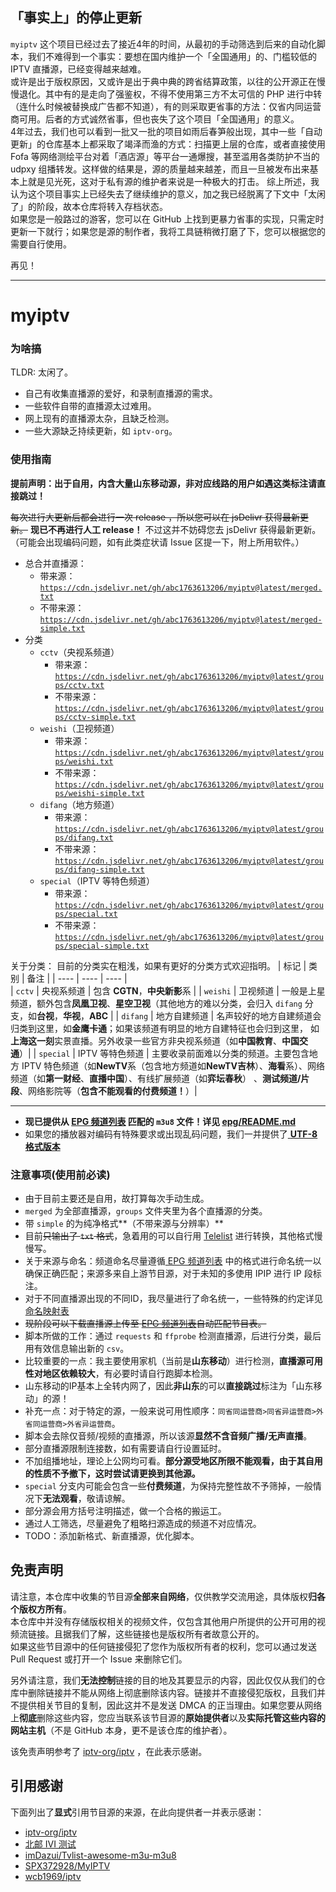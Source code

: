 ## 「事实上」的停止更新
`myiptv` 这个项目已经过去了接近4年的时间，从最初的手动筛选到后来的自动化脚本，我们不难得到一个事实：要想在国内维护一个「全国通用」的、门槛较低的 IPTV 直播源，已经变得越来越难。   
或许是出于版权原因，又或许是出于典中典的跨省结算政策，以往的公开源正在慢慢退化。其中有的是走向了强鉴权，不得不使用第三方不太可信的 PHP 进行中转（连什么时候被替换成广告都不知道），有的则采取更省事的方法：仅省内同运营商可用。后者的方式诚然省事，但也丧失了这个项目「全国通用」的意义。      
4年过去，我们也可以看到一批又一批的项目如雨后春笋般出现，其中一些「自动更新」的仓库基本上都采取了竭泽而渔的方式：扫描更上层的仓库，或者直接使用 Fofa 等网络测绘平台对着「酒店源」等平台一通爆搜，甚至滥用各类防护不当的 udpxy 组播转发。这样做的结果是，源的质量越来越差，而且一旦被发布出来基本上就是见光死，这对于私有源的维护者来说是一种极大的打击。
综上所述，我认为这个项目事实上已经失去了继续维护的意义，加之我已经脱离了下文中「太闲了」的阶段，故本仓库将转入存档状态。   
如果您是一般路过的游客，您可以在 GitHub 上找到更暴力省事的实现，只需定时更新一下就行；如果您是源的制作者，我将工具链稍微打磨了下，您可以根据您的需要自行使用。

再见！

-------

# myiptv


### 为啥搞
TLDR: 太闲了。

- 自己有收集直播源的爱好，和录制直播源的需求。
- 一些软件自带的直播源太过难用。
- 网上现有的直播源太杂，且缺乏检测。
- 一些大源缺乏持续更新，如 `iptv-org`。

### 使用指南

**提前声明：出于自用，内含大量山东移动源，非对应线路的用户如遇这类标注请直接跳过！**

~~每次进行大更新后都会进行一次 release ，所以您可以在 jsDelivr 获得最新更新。~~
**现已不再进行人工 release！** 不过这并不妨碍您去 jsDelivr 获得最新更新。
（可能会出现编码问题，如有此类症状请 Issue 区提一下，附上所用软件。）

- 总合并直播源：
  - 带来源：[`https://cdn.jsdelivr.net/gh/abc1763613206/myiptv@latest/merged.txt`](https://cdn.jsdelivr.net/gh/abc1763613206/myiptv@latest/merged.txt)
  - 不带来源： [`https://cdn.jsdelivr.net/gh/abc1763613206/myiptv@latest/merged-simple.txt`](https://cdn.jsdelivr.net/gh/abc1763613206/myiptv@latest/merged-simple.txt)
- 分类
  - `cctv`（央视系频道）
    - 带来源：[`https://cdn.jsdelivr.net/gh/abc1763613206/myiptv@latest/groups/cctv.txt`](https://cdn.jsdelivr.net/gh/abc1763613206/myiptv@latest/groups/cctv.txt)
    - 不带来源：[`https://cdn.jsdelivr.net/gh/abc1763613206/myiptv@latest/groups/cctv-simple.txt`](https://cdn.jsdelivr.net/gh/abc1763613206/myiptv@latest/groups/cctv-simple.txt)
  - `weishi`（卫视频道）
    - 带来源：[`https://cdn.jsdelivr.net/gh/abc1763613206/myiptv@latest/groups/weishi.txt`](https://cdn.jsdelivr.net/gh/abc1763613206/myiptv@latest/groups/weishi.txt)
    - 不带来源：[`https://cdn.jsdelivr.net/gh/abc1763613206/myiptv@latest/groups/weishi-simple.txt`](https://cdn.jsdelivr.net/gh/abc1763613206/myiptv@latest/groups/weishi-simple.txt)
  - `difang`（地方频道）
    - 带来源：[`https://cdn.jsdelivr.net/gh/abc1763613206/myiptv@latest/groups/difang.txt`](https://cdn.jsdelivr.net/gh/abc1763613206/myiptv@latest/groups/difang.txt)
    - 不带来源：[`https://cdn.jsdelivr.net/gh/abc1763613206/myiptv@latest/groups/difang-simple.txt`](https://cdn.jsdelivr.net/gh/abc1763613206/myiptv@latest/groups/difang-simple.txt)
  - `special`（IPTV 等特色频道）
    - 带来源：[`https://cdn.jsdelivr.net/gh/abc1763613206/myiptv@latest/groups/special.txt`](https://cdn.jsdelivr.net/gh/abc1763613206/myiptv@latest/groups/special.txt)
    - 不带来源：[`https://cdn.jsdelivr.net/gh/abc1763613206/myiptv@latest/groups/special-simple.txt`](https://cdn.jsdelivr.net/gh/abc1763613206/myiptv@latest/groups/special-simple.txt)


关于分类：
目前的分类实在粗浅，如果有更好的分类方式欢迎指明。
| 标记 | 类别 | 备注 |
| ---- | ---- | ---- |  
| `cctv` | 央视系频道 | 包含 **CGTN**，**中央新影**系 |
| `weishi` | 卫视频道 | 一般是上星频道，额外包含**凤凰卫视**、**星空卫视**（其他地方的难以分类，会归入 `difang` 分支，如**台视**，**华视**，**ABC** |
| `difang` | 地方自建频道 | 名声较好的地方自建频道会归类到这里，如**金鹰卡通**；如果该频道有明显的地方自建特征也会归到这里， 如**上海这一刻**实景直播。另外收录一些官方非央视系频道（如**中国教育**、**中国交通**）|
| `special` | IPTV 等特色频道 | 主要收录前面难以分类的频道。主要包含地方 IPTV 特色频道（如**NewTV**系（包含地方频道如**NewTV吉林**）、**海看**系）、网络频道（如**第一财经**、**直播中国**）、有线扩展频道（如**弈坛春秋**） 、**测试频道/片段**、网络影院等（**包含不能观看的付费频道！**）|

-----

- **现已提供从 [ EPG 频道列表](http://epg.51zmt.top:8000/) 匹配的 `m3u8` 文件！详见 [epg/README.md](epg/README.md)**
- 如果您的播放器对编码有特殊要求或出现乱码问题，我们一并提供了[ **UTF-8 格式版本**](utf8/README.md)

### 注意事项(使用前必读)

- 由于目前主要还是自用，故打算每次手动生成。
- `merged` 为全部直播源，`groups` 文件夹里为各个直播源的分类。
- 带 `simple` 的为纯净格式**（不带来源与分辨率）**
- 目前~~只输出了 `txt` 格式~~，急着用的可以自行用 [Telelist](https://guihet.com/tvlive-telelist.html) 进行转换，其他格式慢慢写。
- 关于来源与命名：频道命名尽量遵循[ EPG 频道列表](http://epg.51zmt.top:8000/) 中的格式进行命名统一以确保正确匹配；来源多来自上游节目源，对于未知的多使用 IPIP 进行 IP 段标注。
- 对于不同直播源出现的不同ID，我尽量进行了命名统一，一些特殊的约定详见[命名映射表](MAPPING.md)
- ~~现阶段可以下载直播源上传至 [ EPG 频道列表](http://epg.51zmt.top:8000/)自动匹配节目表。~~
- 脚本所做的工作：通过 `requests` 和 `ffprobe` 检测直播源，后进行分类，最后用有效信息输出新的 `csv`。
- 比较重要的一点：我主要使用家机（当前是**山东移动**）进行检测，**直播源可用性对地区依赖较大**，有必要时请自行跑脚本检测。
- 山东移动的IP基本上全转内网了，因此**非山东**的可以**直接跳过**标注为「山东移动」的源！
- 补充一点：对于特定的源，一般来说可用性顺序：`同省同运营商>同省异运营商>外省同运营商>外省异运营商`。
- 脚本会去除仅音频/视频的直播源，所以该源**显然不含音频广播/无声直播**。
- 部分直播源限制连接数，如有需要请自行设置延时。
- 不加组播地址，理论上公网均可看。**部分源受地区所限不能观看，由于其自用的性质不予撤下，这时尝试请更换到其他源。**  
- `special` 分支内可能会包含一些**付费频道**，为保持完整性故不予筛掉，一般情况下**无法观看**，敬请谅解。
- 部分源会用方括号注明描述，做一个合格的搬运工。
- 通过人工筛选，尽量避免了粗略扫源造成的频道不对应情况。
- TODO：添加新格式、新直播源，优化脚本。

## 免责声明

请注意，本仓库中收集的节目源**全部来自网络**，仅供教学交流用途，具体版权**归各个版权方所有**。        
本仓库中并没有存储版权相关的视频文件，仅包含其他用户所提供的公开可用的视频流链接。且据我们了解，这些链接也是版权所有者故意公开的。    
如果这些节目源中的任何链接侵犯了您作为版权所有者的权利，您可以通过发送 Pull Request 或打开一个 Issue 来删除它们。     

另外请注意，我们**无法控制**链接的目的地及其要显示的内容，因此仅仅从我们的仓库中删除链接并不能从网络上彻底删除该内容。链接并不直接侵犯版权，且我们并不提供相关节目的复制，因此这并不是发送 DMCA 的正当理由。如果您要从网络上**彻底**删除这些内容，您应当联系该节目源的**原始提供者**以及**实际托管这些内容的网站主机**（不是 GitHub 本身，更不是该仓库的维护者）。

该免责声明参考了 [iptv-org/iptv](https://github.com/iptv-org/iptv) ，在此表示感谢。    


## 引用感谢
下面列出了**显式**引用节目源的来源，在此向提供者一并表示感谢：  
- [iptv-org/iptv](https://github.com/iptv-org/iptv)
- [北邮 IVI 测试](http://ivi.bupt.edu.cn/)
- [imDazui/Tvlist-awesome-m3u-m3u8](https://github.com/imDazui/Tvlist-awesome-m3u-m3u8)
- [SPX372928/MyIPTV](https://github.com/SPX372928/MyIPTV)
- [wcb1969/iptv](https://github.com/wcb1969/iptv)